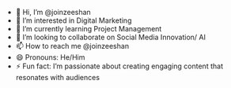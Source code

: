 - 👋 Hi, I’m @joinzeeshan
- 👀 I’m interested in Digital Marketing
- 🌱 I’m currently learning Project Management
- 💞️ I’m looking to collaborate on Social Media Innovation/ AI
- 📫 How to reach me @joinzeeshan
- 😄 Pronouns: He/Him
- ⚡ Fun fact: I’m passionate about creating engaging content that resonates with audiences

<!---
joinzeeshan/joinzeeshan is a ✨ special ✨ repository because its `README.md` (this file) appears on your GitHub profile.
You can click the Preview link to take a look at your changes.
--->
